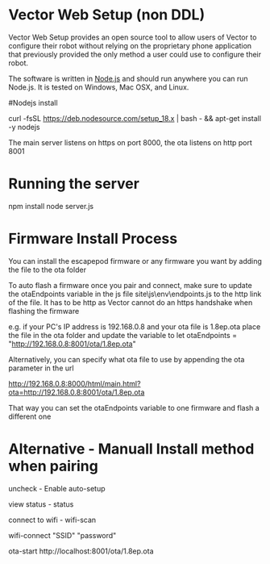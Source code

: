 # Vector Web Setup (non DDL)
Vector Web Setup provides an open source tool to allow users of Vector
to configure their robot without relying on the proprietary phone
application that previously provided the only method a user could use
to configure their robot.

The software is written in [Node.js](https://nodejs.org) and should run anywhere you can
run Node.js. It is tested on Windows, Mac OSX, and Linux.

#Nodejs install

curl -fsSL https://deb.nodesource.com/setup_18.x | bash - && apt-get install -y nodejs

The main server listens on https on port 8000, the ota listens on http port 8001

# Running the server
npm install
node server.js

# Firmware Install Process
You can install the escapepod firmware or any firmware you want by adding the file to the ota folder

To auto flash a firmware once you pair and connect, make sure to update the 
otaEndpoints variable in the js file site\js\env\endpoints.js to the http link of the file. 
It has to be http as Vector cannot do an https handshake when flashing the firmware

e.g. if your PC's IP address is 192.168.0.8 and your ota file is 1.8ep.ota
place the file in the ota folder and update the variable to
  let otaEndpoints = "http://192.168.0.8:8001/ota/1.8ep.ota"

Alternatively, you can specify what ota file to use by appending the ota parameter in the url

http://192.168.0.8:8000/html/main.html?ota=http://192.168.0.8:8001/ota/1.8ep.ota

That way you can set the otaEndpoints variable to one firmware and flash a different one

# Alternative - Manuall Install method when pairing
uncheck - Enable auto-setup

view status - status

connect to wifi - wifi-scan

wifi-connect "SSID" "password"


ota-start http://localhost:8001/ota/1.8ep.ota




